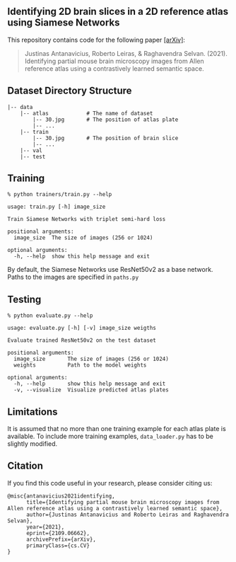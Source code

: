 ## Identifying 2D brain slices in a 2D reference atlas using Siamese Networks

This repository contains code for the following paper [[arXiv]](https://arxiv.org/abs/2109.06662):
> Justinas Antanavicius, Roberto Leiras, & Raghavendra Selvan. (2021). 
> Identifying partial mouse brain microscopy images from Allen reference atlas using a contrastively learned semantic space. 

## Dataset Directory Structure
        
	|-- data
	    |-- atlas            # The name of dataset
	        |-- 30.jpg       # The position of atlas plate
            |-- ...
        |-- train
            |-- 30.jpg       # The position of brain slice
            |-- ...
        |-- val
        |-- test

## Training

`% python trainers/train.py --help `
```
usage: train.py [-h] image_size

Train Siamese Networks with triplet semi-hard loss

positional arguments:
  image_size  The size of images (256 or 1024)

optional arguments:
  -h, --help  show this help message and exit
```

By default, the Siamese Networks use ResNet50v2 as a base network. Paths to the images are specified in `paths.py`



## Testing

`% python evaluate.py --help `
```
usage: evaluate.py [-h] [-v] image_size weigths

Evaluate trained ResNet50v2 on the test dataset

positional arguments:
  image_size       The size of images (256 or 1024)
  weights          Path to the model weights

optional arguments:
  -h, --help       show this help message and exit
  -v, --visualize  Visualize predicted atlas plates
```
## Limitations

 It is assumed that no more than one training example for each atlas plate is available. 
To include more training examples, `data_loader.py` has to be slightly modified.

## Citation
If you find this code useful in your research, please consider citing us:
```
@misc{antanavicius2021identifying,
      title={Identifying partial mouse brain microscopy images from Allen reference atlas using a contrastively learned semantic space}, 
      author={Justinas Antanavicius and Roberto Leiras and Raghavendra Selvan},
      year={2021},
      eprint={2109.06662},
      archivePrefix={arXiv},
      primaryClass={cs.CV}
}
```